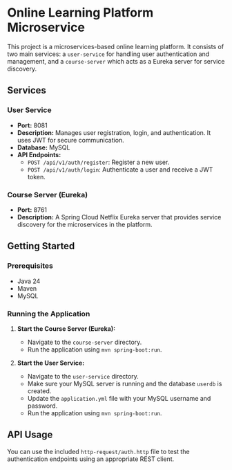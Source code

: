 # Online Learning Platform Microservice

This project is a microservices-based online learning platform. It consists of two main services: a `user-service` for handling user authentication and management, and a `course-server` which acts as a Eureka server for service discovery.

## Services

### User Service

*   **Port:** 8081
*   **Description:** Manages user registration, login, and authentication. It uses JWT for secure communication.
*   **Database:** MySQL
*   **API Endpoints:**
    *   `POST /api/v1/auth/register`: Register a new user.
    *   `POST /api/v1/auth/login`: Authenticate a user and receive a JWT token.

### Course Server (Eureka)

*   **Port:** 8761
*   **Description:** A Spring Cloud Netflix Eureka server that provides service discovery for the microservices in the platform.

## Getting Started

### Prerequisites

*   Java 24
*   Maven
*   MySQL

### Running the Application

1.  **Start the Course Server (Eureka):**
    *   Navigate to the `course-server` directory.
    *   Run the application using `mvn spring-boot:run`.

2.  **Start the User Service:**
    *   Navigate to the `user-service` directory.
    *   Make sure your MySQL server is running and the database `userdb` is created.
    *   Update the `application.yml` file with your MySQL username and password.
    *   Run the application using `mvn spring-boot:run`.

## API Usage

You can use the included `http-request/auth.http` file to test the authentication endpoints using an appropriate REST client.
